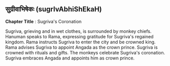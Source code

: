 ## सुग्रीवाभिषेकः (sugrIvAbhiShEkaH)
**Chapter Title** : Sugriva's Coronation

Sugriva, grieving and in wet clothes, is surrounded by monkey chiefs. Hanuman speaks to Rama, expressing gratitude for Sugriva's regained kingdom. Rama instructs Sugriva to enter the city and be crowned king. Rama advises Sugriva to appoint Angada as the crown prince. Sugriva is crowned with rituals and gifts. The monkeys celebrate Sugriva's coronation. Sugriva embraces Angada and appoints him as crown prince.